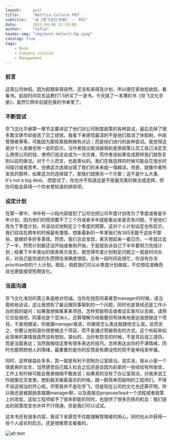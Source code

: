 ```yaml
---
layout:     post
title:      "Netflix Culture P01"
subtitle:   "读《奈飞文化手册》 -- P01"
date:       2021-04-06 12:59:00
author:     "Sofia"
header-img: "img/post-default-bg.jpeg"
catalog: true
tags:
    - Book
    - Company culture
    - Management
---
```


### 前言

这周公司休假。因为假期来得突然，还没有来得及计划，所以便在家收拾收拾，看看书。前段时间京东运费打1.5折买了一波书。今天挑了一本薄的书《奈飞文化手册》，虽然它两年前就在我的书单里了。

### 不断尝试

奈飞文化手册第一章节主要讲述了他们对公司制度政策的各种尝试，最后去掉了很多繁文缛节却提高了员工绩效。我看下来感悟最深的不是他们取消了休假制，中层管理者等等，可能因为那些离我稍微有点远；而是他们进行的各种尝试。我觉得这是对个人发展也有一定的启示。当作者提出取消报销和差旅政策让员工自己决定怎么使用公司的钱，律师们说这会成为一次灾难，而作者说如果变成那样我们就恢复到以前的做法。对于个人而言，也是类似的。我们在做选择的时候可能会花很长时间探讨或者思考，仿佛这次选择出错了我们的未来就一塌糊涂。但是，就像作者所宣告的那样，如果这次的选择错了，那我们就换另一个方案；这不是什么大事, It's not a big deal。 而尝试了，你也许不知道这是不是最完美的做法或选择，但你可能会获得一个你未曾知道的排除项。

### 设定计划

在第一章中，书中有一小段内容提到了公司也把公司年度计划改为了季度或者是半年计划。因为他们的预测要不了三个月或者半年就能看出来是否有问题，于是他们改为了季度计划，并滚动式地制定三个季度的预算。这对个人计划设定也有启示。我们往往在跨年的时候最有激情，想象着新的一年里我们有365天能干这些干那些，能做好多好多事情。然而，我们总会发现，某天想起来一看日历，一年就过去了一半，然而计划都还没开始或者刚开始，于是就告诉自己下半年要努力完成计划；结果下半年类似的情景再次发生。我觉得年度计划制定问题之一就是时间太长，对自己能完成的东西预估准确度很低。总有一段时间会很忙，你没有办法prioritize你的个人计划。相反，倘若我们可以从季度计划做起，不仅预估准确而且也更能接受短期变化。

### 当面沟通

奈飞文化准则的第三条是绝对坦诚。当你在抱怨同事甚至manager的时候，请当面和他谈谈。这让我想到了最近跟同事聊到的一个问题，同时也是曾经还是工作小白的我的疑问：如果我想做某某某项目，怎样旁敲侧击或者证实我可以去做，请把它交给我吧。同事也是个亚洲人，还算理解为啥我要拐弯抹角地表达我想做这个项目。于是他跟说，你就跟manager直说，你跟我怎么表达就跟他怎么说。总而言之，你要让他知道你很想做这个项目，而不是通过旁敲侧击的方式。这个听起来如此简单的事情我竟然没有想到。类似的，当你有怨言的时候，不是背后说三道四，而是当面表达；当然我相信这里有很多表达的技巧，怎样表达出你的不满情绪，同时也能照顾他人的情绪，最重要的是你的反馈是有建设性的而不是单纯发牢骚。

同时，这样做益处多多，其一就是有利于扼制办公室政治。说实话，我从小是一个很直爽的女生，当然感觉自己踏入社会之后还是会因为前辈的一些经验有所收敛，工作上有时候可能会畏畏缩缩不敢直说；如果真的没有了办公室政治，对我来说工作就像在天堂里。想到每天做着喜欢的时候，跟一群简单而聪明的工程师们，不得不说这相当的开心呢。尽管我并不是在奈飞，但是现在公司的文化也还算开明。所以我还是被鼓励直接跟manager聊，以及直接去propose/lead一个流程或者政策上的改变。这给工程师赋予了很多职能的同时，也提供了很多历练的机会：我们提出的政策改变也许并不行得通，但是我们可以试试。 



这本书还有很多内容，我读下来感觉不仅能理解管理者的用心，同时也从中获得一些个人成长的启示。还是很推荐去看看的。

![alt text](/img/post-img/netflix-culture.jpeg)


